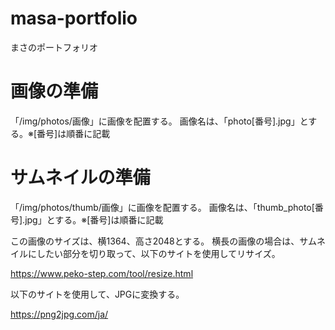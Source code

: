 # masa-portfolio
まさのポートフォリオ


# 画像の準備

「/img/photos/画像」に画像を配置する。
画像名は、「photo[番号].jpg」とする。※[番号]は順番に記載


# サムネイルの準備

「/img/photos/thumb/画像」に画像を配置する。
画像名は、「thumb_photo[番号].jpg」とする。※[番号]は順番に記載

この画像のサイズは、横1364、高さ2048とする。
横長の画像の場合は、サムネイルにしたい部分を切り取って、以下のサイトを使用してリサイズ。

https://www.peko-step.com/tool/resize.html

以下のサイトを使用して、JPGに変換する。

https://png2jpg.com/ja/
